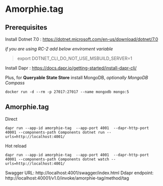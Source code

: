 # Amorphie.tag

## Prerequisites

Install Dotnet 7.0 : https://dotnet.microsoft.com/en-us/download/dotnet/7.0


*if you are using RC-2 add below enviroment variable*
>export DOTNET_CLI_DO_NOT_USE_MSBUILD_SERVER=1

Install Dapr : https://docs.dapr.io/getting-started/install-dapr-cli/

Plus, for **Queryable State Store** install MongoDB, *optionally MongoDB Compass*

```
docker run -d --rm -p 27017:27017 --name mongodb mongo:5
```

## Amorphie.tag

Direct
```
dapr run --app-id amorphie-tag  --app-port 4001  --dapr-http-port 40001 --components-path Components dotnet run -- urls=http://localhost:4001/
```

Hot reload
```
dapr run --app-id amorphie-tag  --app-port 4001  --dapr-http-port 40001 --components-path Components dotnet watch -- urls=http://localhost:4001/
```


Swagger URL: http://localhost:4001/swagger/index.html
Ddapr endpoint: http://localhost:40001/v1.0/invoke/amorphie-tag/method/tag